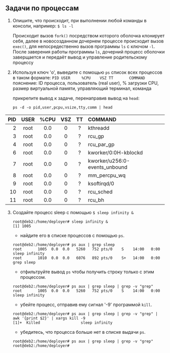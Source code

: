 ## Задачи по процессам

1. Опишите, что происходит, при выполнении любой команды в консоли, например:
    `$ ls -l` 

    Происходит вызов `fork()` посредством которого оболочка клонирует себя, далее в новосозданном дочернем процессе происходит вызов `exec()`, для непосредественно вызов программы `ls` с ключом `-l`. После заверения работы программы `ls`, дочерний процесс оболочки заверщается и передаёт вывод и управление родительскому процессу

2. Используя ключ 'o', выведите с помощью `ps` список всех процессов в таком формате:
    `PID USER     %CPU    VSZ TT       COMMAND`
    пояснение: ID процесса, пользователь (real user), % загрузки CPU, размер виртуальной памяти, управляющий терминал, команда

    прикрепите вывод к задаче, перенаправив вывод на `head`:

    `ps -d -o pid,user,pcpu,vsize,tty,comm | head`

| PID | USER | %CPU |VSZ | TT | COMMAND |
|---------:|:---------:|:---------:|:---------:|:---------:|:---------|
| 2 | root | 0.0 |  0 | ? | kthreadd |
| 3 | root | 0.0 |  0 | ? | rcu_gp |
| 4 | root | 0.0 |  0 | ? | rcu_par_gp |
| 6 | root | 0.0 |  0 | ? | kworker/0:0H-kblockd  |
| 7 | root | 0.0 |  0 | ? | kworker/u256:0-events_unbound  |
| 8 | root | 0.0 |  0 | ? | mm_percpu_wq |
| 9 | root | 0.0 |  0 | ? | ksoftirqd/0 |
| 10 | root | 0.0 |  0 | ? | rcu_sched |
| 11 | root | 0.0 |  0 | ? | rcu_bh |


3. Создайте процесс sleep с помощью 
	    `$ sleep infinity &`

    `root@deb2:/home/deployer# sleep infinity &`  
    `[1] 1005`  
    
   - найдите его в списке процессов с помощью `ps`.  

    `root@deb2:/home/deployer# ps aux | grep sleep`  
    `root       1005  0.0  0.0   5260   752 pts/0    S    14:00   0:00 sleep infinity`  
    `root       1010  0.0  0.0   6076   892 pts/0    S+   14:00   0:00 grep sleep`  

   - отфильтруйте вывод `ps` чтобы получить строку только с этим процессом.

    `root@deb2:/home/deployer# ps aux | grep sleep | grep -v "grep"`  
    `root       1005  0.0  0.0   5260   752 pts/0    S    14:00   0:00 sleep infinity`  

   - убейте процесс, отправив ему сигнал '-9' программой `kill`.  

    `root@deb2:/home/deployer# ps aux | grep sleep | grep -v "grep" | awk '{print $2}' | xargs kill -9`  
    `[1]+  Killed                  sleep infinity`

   - убедитесь, что процесса больше нет в списке выдачи `ps`.  

    `root@deb2:/home/deployer# ps aux | grep sleep | grep -v "grep"`  
    `root@deb2:/home/deployer#`
